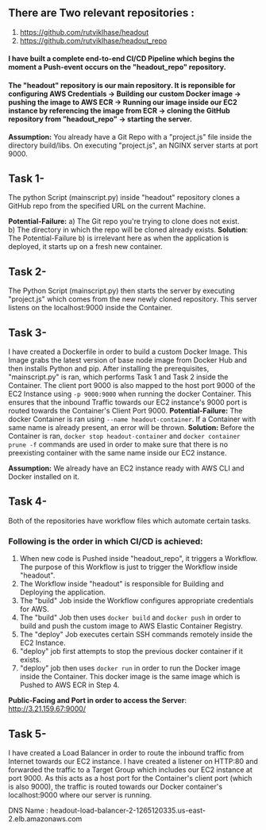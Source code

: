 ## There are Two relevant repositories : 
1) https://github.com/rutviklhase/headout
2) https://github.com/rutviklhase/headout_repo

#### I have built a complete end-to-end CI/CD Pipeline which begins the moment a Push-event occurs on the "headout_repo" repository.

#### The "headout" repository is our main repository. It is reponsible for configuring AWS Credentials -> Building our custom Docker image -> pushing the image to AWS ECR -> Running our image inside our EC2 instance by referencing the image from ECR -> cloning the GitHub repository from "headout_repo" -> starting the server.


**Assumption:** You already have a Git Repo with a "project.js" file inside the directory build/libs. On executing "project.js", an NGINX server starts at port 9000.

## Task 1- 
 The python Script (mainscript.py) inside "headout" repository clones a GitHub repo from the specified URL on the current Machine.

**Potential-Failure:** a) The Git repo you're trying to clone does not exist.  
b) The directory in which the repo will be cloned already exists.
**Solution**: The Potential-Failure b) is irrelevant here as when the application is deployed, it starts up on a fresh new container.

## Task 2- 
 The Python Script (mainscript.py) then starts the server by executing "project.js" which comes from the new newly cloned repository. This server listens on the localhost:9000 inside the Container.

## Task 3- 
I have created a Dockerfile in order to build a custom Docker Image. This Image grabs the latest version of base node image from Docker Hub and then installs Python and pip. After installing the prerequisites, "mainscript.py" is ran, which performs Task 1 and Task 2 inside the Container. The client port 9000 is also mapped to the host port 9000 of the EC2 Instance using `-p 9000:9000` when running the docker Container. This ensures that the inbound Traffic towards our EC2 instance's 9000 port is routed towards the Container's Client Port 9000.
**Potential-Failure:** The docker Container is ran using `--name headout-container`. If a Container with same name is already present, an error will be thrown. 
**Solution:** Before the Container is ran, `docker stop headout-container` and `docker container prune -f` commands are used in order to make sure that there is no preexisting container with the same name inside our EC2 instance.

**Assumption:** We already have an EC2 instance ready with AWS CLI and Docker installed on it. 

## Task 4- 
Both of the repositories have workflow files which automate certain tasks. 

### Following is the order in which CI/CD is achieved: 
1) When new code is Pushed inside "headout_repo", it triggers a Workflow. The purpose of this Workflow is just to trigger the Workflow inside "headout". 
2) The Workflow inside "headout" is responsible for Building and Deploying the application. 
3) The "build" Job inside the Workflow configures appropriate credentials for AWS.
4) The "build" Job then uses `docker build` and `docker push` in order to build and push the custom image to AWS Elastic Container Registry.
5) The "deploy" Job executes certain SSH commands remotely inside the EC2 Instance.
6) "deploy" job first attempts to stop the previous docker container if it exists.
7) "deploy" job then uses `docker run` in order to run the Docker image inside the Container. This docker image is the same image which is Pushed to AWS ECR in Step 4.

**Public-Facing and Port in order to access the Server**: http://3.21.159.67:9000/

## Task 5- 
I have created a Load Balancer in order to route the inbound traffic from Internet towards our EC2 instance. 
I have created a listener on HTTP:80 and forwarded the traffic to a Target Group which includes our EC2 instance at port 9000. As this acts as a host port for the Container's client port (which is also 9000), the traffic is routed towards our Docker container's localhost:9000 where our server is running.

DNS Name : headout-load-balancer-2-1265120335.us-east-2.elb.amazonaws.com







